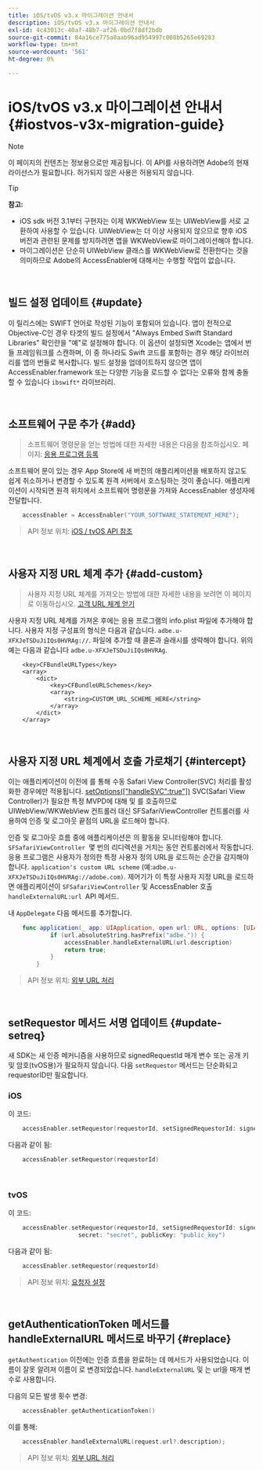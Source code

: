 ```yaml
---
title: iOS/tvOS v3.x 마이그레이션 안내서
description: iOS/tvOS v3.x 마이그레이션 안내서
exl-id: 4c43013c-40af-48b7-af26-0bd7f8df2bdb
source-git-commit: 84a16ce775a0aab96ad954997c008b5265e69283
workflow-type: tm+mt
source-wordcount: '561'
ht-degree: 0%

---
```


# iOS/tvOS v3.x 마이그레이션 안내서 {#iostvos-v3x-migration-guide}

>[!NOTE]
>
>이 페이지의 컨텐츠는 정보용으로만 제공됩니다. 이 API를 사용하려면 Adobe의 현재 라이선스가 필요합니다. 허가되지 않은 사용은 허용되지 않습니다.

>[!TIP]
> 
> **참고:**
>
> - iOS sdk 버전 3.1부터 구현자는 이제 WKWebView 또는 UIWebView를 서로 교환하여 사용할 수 있습니다. UIWebView는 더 이상 사용되지 않으므로 향후 iOS 버전과 관련된 문제를 방지하려면 앱을 WKWebView로 마이그레이션해야 합니다.
> - 마이그레이션은 단순히 UIWebView 클래스를 WKWebView로 전환한다는 것을 의미하므로 Adobe의 AccessEnabler에 대해서는 수행할 작업이 없습니다.

</br>

## 빌드 설정 업데이트 {#update}

이 릴리스에는 SWIFT 언어로 작성된 기능이 포함되어 있습니다. 앱이 전적으로 Objective-C인 경우 타겟의 빌드 설정에서 &quot;Always Embed Swift Standard Libraries&quot; 확인란을 &quot;예&quot;로 설정해야 합니다. 이 옵션이 설정되면 Xcode는 앱에서 번들 프레임워크를 스캔하며, 이 중 하나라도 Swift 코드를 포함하는 경우 해당 라이브러리를 앱의 번들로 복사합니다. 빌드 설정을 업데이트하지 않으면 앱이 AccessEnabler.framework 또는 다양한 기능을 로드할 수 없다는 오류와 함께 충돌할 수 있습니다 `ibswift*` 라이브러리.

</br>

## 소프트웨어 구문 추가 {#add}

> 소프트웨어 명령문을 얻는 방법에 대한 자세한 내용은 다음을 참조하십시오.
> 페이지:
> [응용 프로그램 등록](/help/authentication/iostvos-application-registration.md)

소프트웨어 문이 있는 경우 App Store에 새 버전의 애플리케이션을 배포하지 않고도 쉽게 취소하거나 변경할 수 있도록 원격 서버에서 호스팅하는 것이 좋습니다. 애플리케이션이 시작되면 원격 위치에서 소프트웨어 명령문을 가져와 AccessEnabler 생성자에 전달합니다.

```swift
    accessEnabler = AccessEnabler("YOUR_SOFTWARE_STATEMENT_HERE");
```

> API 정보 위치: [iOS / tvOS API 참조](/help/authentication/iostvos-sdk-api-reference.md)

</br>

## 사용자 지정 URL 체계 추가 {#add-custom}

> 사용자 지정 URL 체계를 가져오는 방법에 대한 자세한 내용을 보려면 이 페이지로 이동하십시오. [고객 URL 체계 얻기](/help/authentication/iostvos-application-registration.md)

사용자 지정 URL 체계를 가져온 후에는 응용 프로그램의 info.plist 파일에 추가해야 합니다. 사용자 지정 구성표의 형식은 다음과 같습니다. `adbe.u-XFXJeTSDuJiIQs0HVRAg://`. 파일에 추가할 때 콜론과 슬래시를 생략해야 합니다. 위의 예는 다음과 같습니다 `adbe.u-XFXJeTSDuJiIQs0HVRAg`.

```plist
    <key>CFBundleURLTypes</key>
    <array>
        <dict>
            <key>CFBundleURLSchemes</key>
            <array>
                <string>CUSTOM_URL_SCHEME_HERE</string>
            </array>
        </dict>
    </array>
```

</br>

## 사용자 지정 URL 체계에서 호출 가로채기 {#intercept}

이는 애플리케이션이 이전에 를 통해 수동 Safari View Controller(SVC) 처리를 활성화한 경우에만 적용됩니다. [setOptions(\[&quot;handleSVC&quot;:true&quot;\])](/help/authentication/iostvos-sdk-api-reference.md) SVC(Safari View Controller)가 필요한 특정 MVPD에 대해 및 를 호출하므로 UIWebView/WKWebView 컨트롤러 대신 SFSafariViewController 컨트롤러를 사용하여 인증 및 로그아웃 끝점의 URL을 로드해야 합니다.

인증 및 로그아웃 흐름 중에 애플리케이션은 의 활동을 모니터링해야 합니다. `SFSafariViewController `몇 번의 리디렉션을 거치는 동안 컨트롤러에서 작동합니다. 응용 프로그램은 사용자가 정의한 특정 사용자 정의 URL을 로드하는 순간을 감지해야 합니다. `application's custom URL scheme` (예:`adbe.u-XFXJeTSDuJiIQs0HVRAg://adobe.com)`. 제어기가 이 특정 사용자 지정 URL을 로드하면 애플리케이션이 `SFSafariViewController` 및 AccessEnabler 호출 `handleExternalURL:url `API 메서드.

내 `AppDelegate` 다음 메서드를 추가합니다.

```swift
    func application(_ app: UIApplication, open url: URL, options: [UIApplicationOpenURLOptionsKey: Any]) -> Bool {
            if (url.absoluteString.hasPrefix("adbe.")) {
                accessEnabler.handleExternalURL(url.description)
                return true;
            } 
        }
```

> API 정보 위치: [외부 URL 처리](/help/authentication/iostvos-sdk-api-reference.md)

</br>

## setRequestor 메서드 서명 업데이트 {#update-setreq}

새 SDK는 새 인증 메커니즘을 사용하므로 signedRequestId 매개 변수 또는 공개 키 및 암호(tvOS용)가 필요하지 않습니다. 다음 `setRequestor` 메서드는 단순화되고 requestorID만 필요합니다.

### iOS

이 코드:

```swift
    accessEnabler.setRequestor(requestorId, setSignedRequestorId: signedRequestorId)
```

다음과 같이 됨:

```swift
    accessEnabler.setRequestor(requestorId)
```

</br>

### tvOS

이 코드:

```swift
    accessEnabler.setRequestor(requestorId, setSignedRequestorId: signedRequestorId,
                    secret: "secret", publicKey: "public_key")
```

다음과 같이 됨:

```swift
    accessEnabler.setRequestor(requestorId)
```

> API 정보 위치: [요청자 설정](/help/authentication/iostvos-sdk-api-reference.md)

</br>

## getAuthenticationToken 메서드를 handleExternalURL 메서드로 바꾸기 {#replace}

`getAuthentication` 이전에는 인증 흐름을 완료하는 데 메서드가 사용되었습니다. 이름이 잘못 알려져 이름이 로 변경되었습니다. `handleExternalURL` 및 는 url을 매개 변수로 사용합니다.

다음의 모든 발생 횟수 변경:

```swift
    accessEnabler.getAuthenticationToken()
```

이를 통해:

```swift
    accessEnabler.handleExternalURL(request.url?.description);
```

> API 정보 위치: [외부 URL 처리](/help/authentication/iostvos-sdk-api-reference.md)
